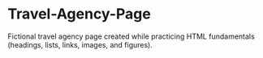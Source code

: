 # Travel-Agency-Page
Fictional travel agency page created while practicing HTML fundamentals (headings, lists, links, images, and figures).

